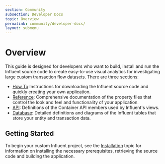 ```yaml
---
section: Community
subsection: Developer Docs
topic: Overview
permalink: community/developer-docs/
layout: submenu
---
```


# Overview #

This guide is designed for developers who want to build, install and run the Influent source code to create easy-to-use visual analytics for investigating large custom transaction flow datasets. There are three sections:

- [How To](how-to/installation/) Instructions for downloading the Influent source code and quickly creating your own application.
- [Reference](reference/clustering/): Comprehensive documentation of the property files that control the look and feel and functionality of your application.
- [API](api/container): Definitions of the Container API members used by Influent's views.
- [Database](database/finflow/): Detailed definitions and diagrams of the Influent tables that store your entity and transaction data.

## Getting Started ##

To begin your custom Influent project, see the [Installation](how-to/installation/) topic for information on installing the necessary prerequisites, retrieving the source code and building the application.